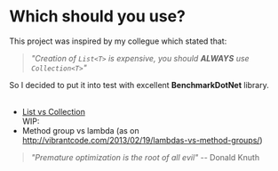 
# Which should you use?
This project was inspired by my collegue which stated that:
<br>
> *"Creation of `List<T>` is expensive, you should __ALWAYS__ use `Collection<T>`"*  

So I decided to put it into test with excellent **BenchmarkDotNet** library.
<br><br>
* [List<T> vs Collection<T>](WhichYouShouldUse/ListVsCollection/Results.md)  
WIP:
* Method group vs lambda (as on http://vibrantcode.com/2013/02/19/lambdas-vs-method-groups/)  

>  *"Premature optimization is the root of all evil"* -- Donald Knuth 
